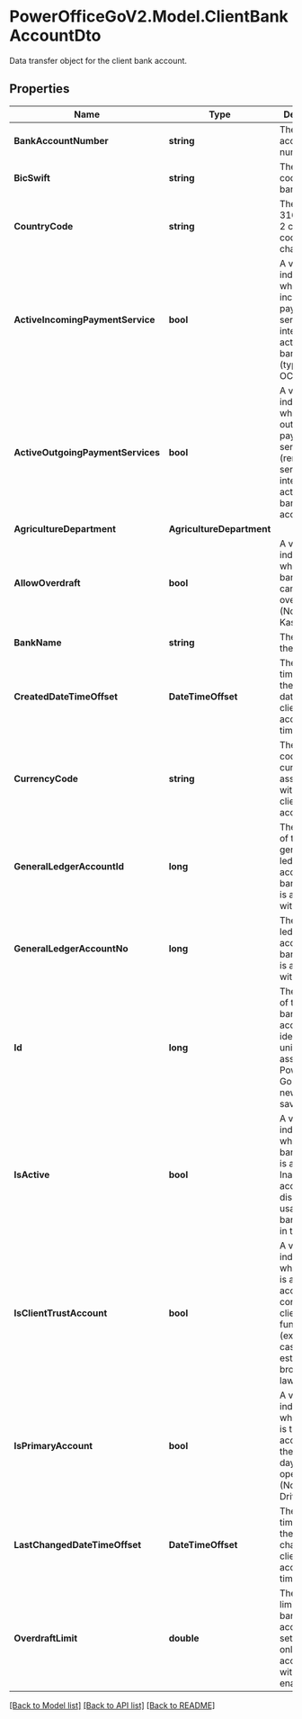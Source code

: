 # PowerOfficeGoV2.Model.ClientBankAccountDto
Data transfer object for the client bank account.

## Properties

Name | Type | Description | Notes
------------ | ------------- | ------------- | -------------
**BankAccountNumber** | **string** | The bank account number. | 
**BicSwift** | **string** | The BIC Swift code of the bank. | 
**CountryCode** | **string** | The ISO 3166-1 alfa-2 country code (two characters). | 
**ActiveIncomingPaymentService** | **bool** | A value indicating whether an incoming payment service integration is active on this bank account (typically an OCR service). | [optional] [readonly] 
**ActiveOutgoingPaymentServices** | **bool** | A value indicating whether an outgoing payment service (remittance service) integration is active on this bank account. | [optional] [readonly] 
**AgricultureDepartment** | **AgricultureDepartment** |  | [optional] 
**AllowOverdraft** | **bool** | A value indicating whether this bank account can be overdrawn (Norwegian: Kassekreditt). | [optional] 
**BankName** | **string** | The name of the bank. | [optional] 
**CreatedDateTimeOffset** | **DateTimeOffset** | The timestamp of the created date of the client bank account. UTC time. | [optional] [readonly] 
**CurrencyCode** | **string** | The standard code of the currency associated with the client bank account. | [optional] 
**GeneralLedgerAccountId** | **long** | The identifier of the general ledger account this bank account is associated with. | [optional] 
**GeneralLedgerAccountNo** | **long** | The general ledger account this bank account is associated with. | [optional] [readonly] 
**Id** | **long** | The identifier of the client bank account. This identifier is unique and assigned by PowerOffice Go when a new entity is saved. | [optional] [readonly] 
**IsActive** | **bool** | A value indicating whether this bank account is active. Inactive bank accounts disable the usage of that bank account in the GUI. | [optional] 
**IsClientTrustAccount** | **bool** | A value indicating whether this is a bank account containing client trust funds (example use cases: real estate brokers, lawyers). | [optional] 
**IsPrimaryAccount** | **bool** | A value indicating whether this is the primary account for the clients day to day operations (Norwegian: Driftskonto). | [optional] [readonly] 
**LastChangedDateTimeOffset** | **DateTimeOffset** | The timestamp of the last change of the client bank account. UTC time. | [optional] [readonly] 
**OverdraftLimit** | **double** | The overdraft limit for the bank account, if set. Available only for bank accounts with overdraft enabled. | [optional] 

[[Back to Model list]](../../README.md#documentation-for-models) [[Back to API list]](../../README.md#documentation-for-api-endpoints) [[Back to README]](../../README.md)

